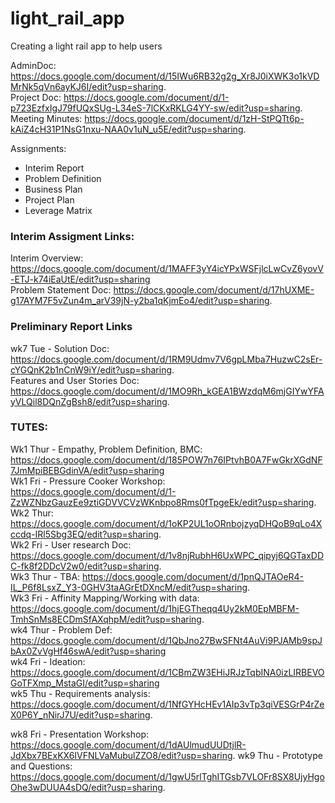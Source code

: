 # light_rail_app
Creating a light rail app to help users

AdminDoc: https://docs.google.com/document/d/15IWu6RB32g2g_Xr8J0iXWK3o1kVDMrNk5qVn6ayKJ6I/edit?usp=sharing.  
Project Doc: https://docs.google.com/document/d/1-p723EzfxIgJ79fUQxSUg-L34eS-7lCKxRKLG4YY-sw/edit?usp=sharing.  
Meeting Minutes: https://docs.google.com/document/d/1zH-StPQTt6p-kAiZ4cH31P1NsG1nxu-NAA0v1uN_u5E/edit?usp=sharing.  

Assignments:  
  * Interim Report
  * Problem Definition
  * Business Plan
  * Project Plan
  * Leverage Matrix

### Interim Assigment Links:
Interim Overview: https://docs.google.com/document/d/1MAFF3yY4icYPxWSFjlcLwCvZ6yovV-ETJ-k74iEaUtE/edit?usp=sharing  
Problem Statement Doc: https://docs.google.com/document/d/17hUXME-g17AYM7F5vZun4m_arV39jN-y2ba1qKjmEo4/edit?usp=sharing.

### Preliminary Report Links
wk7 Tue - Solution Doc: https://docs.google.com/document/d/1RM9Udmv7V6gpLMba7HuzwC2sEr-cYGQnK2b1nCnW9iY/edit?usp=sharing.  
Features and User Stories Doc: https://docs.google.com/document/d/1MO9Rh_kGEA1BWzdqM6mjGIYwYFAyVLQil8DQnZgBsh8/edit?usp=sharing.  




### TUTES:  
Wk1 Thur - Empathy, Problem Definition, BMC: https://docs.google.com/document/d/185POW7n76IPtvhB0A7FwGkrXGdNF7JmMpiBEBGdinVA/edit?usp=sharing    
Wk1 Fri - Pressure Cooker Workshop: https://docs.google.com/document/d/1-ZzWZNbzGauzEe9ztiGDVVCVzWKnbpo8Rms0fTpgeEk/edit?usp=sharing.    
Wk2 Thur: https://docs.google.com/document/d/1oKP2UL1oORnbojzyqDHQoB9qLo4Xccdq-IRl5Sbg3EQ/edit?usp=sharing.    
Wk2 Fri - User research Doc: https://docs.google.com/document/d/1v8njRubhH6UxWPC_qipyj6QGTaxDDC-fk8f2DDcV2w0/edit?usp=sharing.    
Wk3 Thur - TBA: https://docs.google.com/document/d/1pnQJTAOeR4-IL_P6f8LsxZ_Y3-0GHV3taAGrEtDXncM/edit?usp=sharing.    
Wk3 Fri - Affinity Mapping/Working with data: https://docs.google.com/document/d/1hjEGTheqq4Uy2kM0EpMBFM-TmhSnMs8ECDmSfAXqhpM/edit?usp=sharing.    
wk4 Thur - Problem Def: https://docs.google.com/document/d/1QbJno27BwSFNt4AuVi9PJAMb9spJbAx0ZvVgHf46swA/edit?usp=sharing    
wk4 Fri - Ideation: https://docs.google.com/document/d/1CBmZW3EHiJRJzTqbINA0izLIRBEVOGoTFXmp_MstaGI/edit?usp=sharing   
wk5 Thu - Requirements analysis: https://docs.google.com/document/d/1NfGYHcHEv1AIp3vTp3qiVESGrP4rZeX0P6Y_nNirJ7U/edit?usp=sharing.   

wk8 Fri - Presentation Workshop: https://docs.google.com/document/d/1dAUlmudUUDtjlR-JdXbx7BExKX6IVFNLVaMubulZZO8/edit?usp=sharing.
wk9 Thu - Prototype and Questions: https://docs.google.com/document/d/1gwU5rlTghITGsb7VLOFr8SX8UjyHgoOhe3wDUUA4sDQ/edit?usp=sharing.  


 
